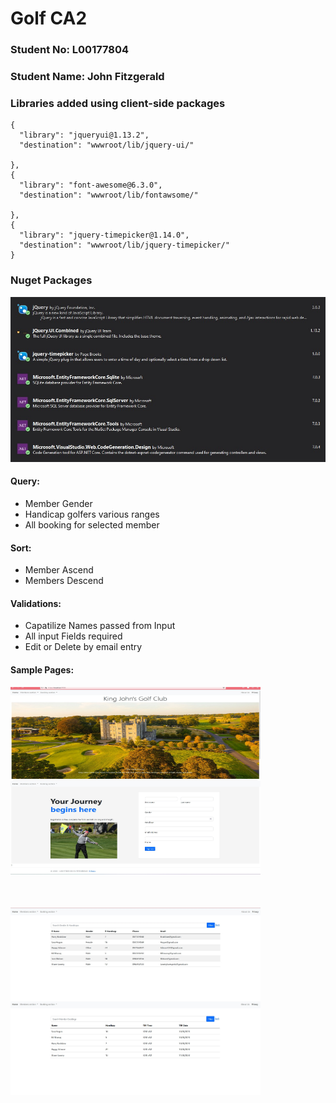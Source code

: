 
# Golf CA2

### Student No: L00177804

### Student Name: John Fitzgerald

### Libraries added using client-side packages

    {
      "library": "jqueryui@1.13.2",
      "destination": "wwwroot/lib/jquery-ui/"

    },
    {
      "library": "font-awesome@6.3.0",
      "destination": "wwwroot/lib/fontawsome/"

    },
    {
      "library": "jquery-timepicker@1.14.0",
      "destination": "wwwroot/lib/jquery-timepicker/"
    }

### Nuget Packages


![](/Misc/NugetPacks.jpg "Nuget Packages")

#### Query:

- Member Gender
- Handicap golfers various ranges
- All booking for selected member

#### Sort:

- Member Ascend
- Members Descend

#### Validations:

- Capatilize Names passed from Input
- All input Fields required
- Edit or Delete by email entry

#### Sample Pages:

<div style="display: inline-block; margin-right: 20px; margin-bottom: 50px;">
  <img src="/Misc/home.jpeg" alt="Image 1" width="400" height="150" style="display: block;"/>
  <img src="/Misc/register.jpg" alt="Image 2" width="400" height="150" style="display: block;"/>
</div>
<div style="display: inline-block; margin-right: 20px; margin-bottom: 50px;">
  <img src="/Misc/members.jpeg" alt="Image 1" width="400" height="150" style="display: block;"/>
  <img src="/Misc/booking.jpeg" alt="Image 2" width="400" height="150" style="display: block;"/>
</div>
